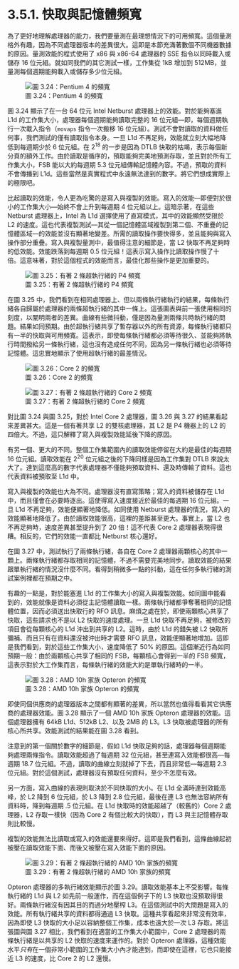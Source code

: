 # 3.5.1. 快取與記憶體頻寬

為了更好地理解處理器的能力，我們要量測在最理想情況下的可用頻寬。這個量測格外有趣，因為不同處理器版本的差異很大。這即是本節充滿著數個不同機器數據的原因。量測效能的程式使用了 x86 與 x86-64 處理器的 SSE 指令以同時載入或儲存 16 位元組。就如同我們的其它測試一樣，工作集從 1kB 增加到 512MB，並量測每個週期能夠載入或儲存多少位元組。

<figure>
  <img src="../../assets/figure-3.24.png" alt="圖 3.24：Pentium 4 的頻寬">
  <figcaption>圖 3.24：Pentium 4 的頻寬</figcaption>
</figure>

圖 3.24 顯示了在一台 64 位元 Intel Netburst 處理器上的效能。對於能夠塞進 L1d 的工作集大小，處理器每個週期能夠讀取完整的 16 位元組––即，每個週期執行一次載入指令（`movaps` 指令一次搬移 16 位元組）。測試不會對讀取的資料做任何事，我們測試的僅有讀取指令本身。一旦 L1d 不再足夠，效能就立刻大幅地降低到每週期少於 6 位元組。在 2<sup>18</sup> 的一步是因為 DTLB 快取的枯竭，表示每個新分頁的額外工作。由於讀取是循序的，預取能夠完美地預測存取，並且對於所有工作集大小，FSB 能以大約每週期 5.3 位元組傳輸記憶體內容。不過，預取的資料不會傳播到 L1d。這些當然是真實程式中永遠無法達到的數字。將它們想成實際上的極限吧。

比起讀取的效能，令人更為吃驚的是寫入與複製的效能。寫入的效能––即便對於很小的工作集大小––始終不會上升到每週期 4 位元組以上。這暗示著，在這些 Netburst 處理器上，Intel 為 L1d 選擇使用了直寫模式，其中的效能顯然受限於 L2 的速度。這也代表複製測試––其從一個記憶體區域複製到第二個、不重疊的記憶體區域––的效能並沒有顯著地變差。所需的讀取操作要快得多，並且能夠與寫入操作部分重疊。寫入與複製量測中，最值得注意的細節是，當 L2 快取不再足夠時的低效能。效能跌落到每週期 0.5 位元組！這表示寫入操作比讀取操作慢了十倍。這意味著，對於這個程式的效能而言，最佳化那些操作是更加重要的。

<figure>
  <img src="../../assets/figure-3.25.png" alt="圖 3.25：有著 2 條超執行緒的 P4 頻寬">
  <figcaption>圖 3.25：有著 2 條超執行緒的 P4 頻寬</figcaption>
</figure>

在圖 3.25 中，我們看到在相同處理器上、但以兩條執行緒執行的結果，每條執行緒各自歸屬於處理器的兩條超執行緒的其中一條上。這張圖表與前一張使用相同的刻度，以闡明兩者的差異。曲線有些微抖動，僅是因為量測兩條共時執行緒的問題。結果如同預期。由於超執行緒共享了暫存器以外的所有資源，每條執行緒都只有一半的快取與可用頻寬。這表示，即使每條執行緒都必須等待很久、並能夠將執行時間撥給另一條執行緒，這也沒有造成任何不同，因為另一條執行緒也必須等待記憶體。這忠實地顯示了使用超執行緒的最差情況。

<figure>
  <img src="../../assets/figure-3.26.png" alt="圖 3.26：Core 2 的頻寬">
  <figcaption>圖 3.26：Core 2 的頻寬</figcaption>
</figure>

<figure>
  <img src="../../assets/figure-3.27.png" alt="圖 3.27：有著 2 條超執行緒的 Core 2 頻寬">
  <figcaption>圖 3.27：有著 2 條超執行緒的 Core 2 頻寬</figcaption>
</figure>

對比圖 3.24 與圖 3.25，對於 Intel Core 2 處理器，圖 3.26 與 3.27 的結果看起來差異甚大。這是一個有著共享 L2 的雙核處理器，其 L2 是 P4 機器上的 L2 的四倍大。不過，這只解釋了寫入與複製效能延後下降的原因。

有另一個、更大的不同。整個工作集範圍內的讀取效能停留在大約是最佳的每週期 16 位元組。讀取效能在 2<sup>20</sup> 位元組之後的下降同樣是因為工作集對 DTLB 來說太大了。達到這麼高的數字代表處理器不僅能夠預取資料、還及時傳輸了資料。這也代表資料被預取至 L1d 中。

寫入與複製的效能也大為不同。處理器沒有直寫策略；寫入的資料被儲存在 L1d 中，而且僅會在必要時逐出。這使得寫入速度接近於最佳的每週期 16 位元組。一旦 L1d 不再足夠，效能便顯著地降低。如同使用 Netburst 處理器的情況，寫入的效能顯著地降低了。由於讀取效能很高，這裡的差距甚至更大。事實上，當 L2 也不再足夠時，速度差異甚至提升到了 20 倍！這不代表 Core 2 處理器表現得很糟。相反的，它們的效能一直都比 Netburst 核心還好。

在圖 3.27 中，測試執行了兩條執行緒，各自在 Core 2 處理器兩顆核心的其中一顆上。兩條執行緒都存取相同的記憶體，不過不需要完美地同步。讀取效能的結果跟單執行緒的情況沒什麼不同。看得到稍微多一點的抖動，這在任何多執行緒的測試案例裡都在預期之中。

有趣的一點是，對於能塞進 L1d 的工作集大小的寫入與複製效能。如同圖中能看到的，效能就像是資料必須從主記憶體讀取一樣。兩條執行緒都爭奪著相同的記憶體位置，因而必須送出快取行的 RFO 訊息。麻煩之處在於，即使兩顆核心共享了快取，這些請求也不是以 L2 快取的速度處理。一旦 L1d 快取不再足夠，被修改的項目會從每顆核心的 L1d 沖出到共享的 L2。這時，由於 L1d 的錯失被 L2 快取所彌補、而且只有在資料還沒被沖出時才需要 RFO 訊息，效能便顯著地增加。這即是我們看到，對於這些工作集大小，速度降低了 50% 的原因。這個漸近行為如同預期一般：由於兩顆核心共享了相同的 FSB，每顆核心會得到一半的 FSB 頻寬，這表示對於大工作集而言，每條執行緒的效能大約是單執行緒時的一半。

<figure>
  <img src="../../assets/figure-3.28.png" alt="圖 3.28：AMD 10h 家族 Opteron 的頻寬">
  <figcaption>圖 3.28：AMD 10h 家族 Opteron 的頻寬</figcaption>
</figure>

即使同個供應商的處理器版本之間都有顯著的差異，所以當然也值得看看其它供應商的處理器效能。圖 3.28 顯示了一個 AMD 10h 家族 Opteron 處理器的效能。這個處理器擁有 64kB L1d、512kB L2、以及 2MB 的 L3。L3 快取被處理器的所有核心所共享。效能測試的結果能在圖 3.28 看到。

注意到的第一個關於數字的細節是，假如 L1d 快取足夠的話，處理器每個週期能夠處理兩條指令。讀取效能超過了每週期 32 位元組，甚至連寫入效能都很高––每週期 18.7 位元組。不過，讀取的曲線立刻就掉了下去，而且非常低––每週期 2.3 位元組。對於這個測試，處理器沒有預取任何資料，至少不怎麼有效。

另一方面，寫入曲線的表現則取決於不同快取的大小。在 L1d 全滿時達到效能高峰，於 L2 降到 6 位元組，於 L3 降到 2.8 位元組，最後在連 L3 也無法容納所有資料時，降到每週期 .5 位元組。在 L1d 快取時的效能超越了（較舊的）Core 2 處理器，L2 存取一樣快（因為 Core 2 有個比較大的快取），而 L3 與主記憶體存取則比較慢。

複製的效能無法比讀取或寫入的效能還要來得好。這即是我們看到，這條曲線起初被壓在讀取效能下面、而後又被壓在寫入效能下面的原因。

<figure>
  <img src="../../assets/figure-3.29.png" alt="圖 3.29：有著 2 條超執行緒的 AMD 10h 家族的頻寬">
  <figcaption>圖 3.29：有著 2 條超執行緒的 AMD 10h 家族的頻寬</figcaption>
</figure>

Opteron 處理器的多執行緒效能顯示於圖 3.29。讀取效能基本上不受影響。每條執行緒的 L1d 與 L2 如先前一般運作，而在這個例子下的 L3 快取也沒預取得很好。兩條執行緒沒有因其目的而過分地壓榨 L3。在這個測試中的大問題是寫入的效能。所有執行緒共享的資料都得通過 L3 快取。這種共享看起來非常沒有效率，因為即使 L3 快取的大小足以容納整個工作集，成本也遠大於一次 L3 存取。將這張圖與圖 3.27 相比，我們看到在適當的工作集大小範圍中，Core 2 處理器的兩條執行緒是以共享的 L2 快取的速度來運作的。對於 Opteron 處理器，這種效能水平*只有*在一個非常小範圍的工作集大小內才能達到，而即使在這裡，它也只能接近 L3 的速度，比 Core 2 的 L2 還慢。

